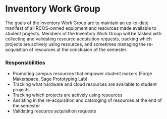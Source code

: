 # Inventory Work Group
The goals of the Inventory Work Group are to maintain an up-to-date manifest of all RCOS-owned equipment and resources made available to student projects. Members of the Inventory Work Group will be tasked with collecting and validating resource acquisition requests, tracking which projects are actively using resources, and sometimes managing the re-acquisition of resources at the conclusion of the semester.

### Responsibilities
- Promoting campus resources that empower student makers (Forge Makerspace, Sage Prototyping Lab)
- Tracking what hardware and cloud resources are available to student projects
- Tracking which projects are actively using resources
- Assisting in the re-acquisition and cataloging of resources at the end of the semester
- Validating resource acquisition requests
